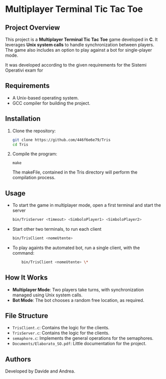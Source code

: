 # Multiplayer Terminal Tic Tac Toe

## Project Overview
This project is a **Multiplayer Terminal Tic Tac Toe** game developed in **C**. It leverages **Unix system calls** to handle synchronization between players. The game also includes an option to play against a bot for single-player mode. 

It was developed according to the given requirements for the Sistemi Operativi exam for

## Requirements
- A Unix-based operating system.
- GCC compiler for building the project.

## Installation
1. Clone the repository:
    ```bash
    git clone https://github.com/446f6e6e79/Tris
    cd Tris
    ```
2. Compile the program:
    ```
    make
    ```
    The makeFile, contained in the Tris directory will perform the compilation process.

## Usage
- To start the game in multiplayer mode, open a first terminal and start the server
    ```bash
    bin/TrisServer <timeout> <SimboloPlayer1> <SimboloPlayer2>
    ```
- Start other two terminals, to run each client
    ```bash
    bin/TrisClient <nomeUtente>
    ```
- To play againts the automated bot, run a single client, with the command:
    ```bash
        bin/TrisClient <nomeUtente> \*
    ```

## How It Works
- **Multiplayer Mode**: Two players take turns, with synchronization managed using Unix system calls.
- **Bot Mode**: The bot chooses a random free location, as required.

## File Structure
- `TrisClient.c`: Contains the logic for the clients.
- `TrisServer.c`: Contains the logic for the clients.
- `semaphore.c`: Implements the general operations for the semaphores.
- `Documents/Elaborato_SO.pdf`: Little documentation for the project.

## Authors
Developed by Davide and Andrea.  
